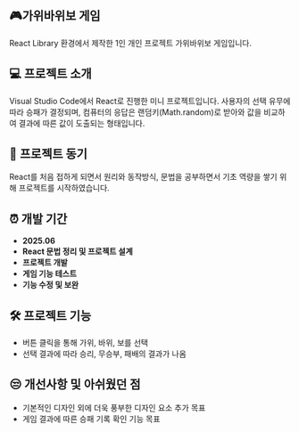 ## 🎮가위바위보 게임

React Library 환경에서 제작한 1인 개인 프로젝트 가위바위보 게임입니다. 

## 💻 프로젝트 소개

Visual Studio Code에서 React로 진행한 미니 프로젝트입니다. 사용자의 선택 유무에 따라 승패가 결정되며, 컴퓨터의 응답은 랜덤키(Math.random)로 받아와 값을 비교하여 결과에 따른 값이 도출되는 형태입니다.

## 🤔 프로젝트 동기

React를 처음 접하게 되면서 원리와 동작방식, 문법을 공부하면서 기초 역량을 쌓기 위해 프로젝트를 시작하였습니다. 


## ⏰ 개발 기간
- **2025.06**
- **React 문법 정리 및 프로젝트 설계**
- **프로젝트 개발**
- **게임 기능 테스트**
- **기능 수정 및 보완**

## 🛠️ 프로젝트 기능

- 버튼 클릭을 통해 가위, 바위, 보를 선택
- 선택 결과에 따라 승리, 무승부, 패배의 결과가 나옴

## 😒 개선사항 및 아쉬웠던 점
- 기본적인 디자인 외에 더욱 풍부한 디자인 요소 추가 목표
- 게임 결과에 따른 승패 기록 확인 기능 목표 
